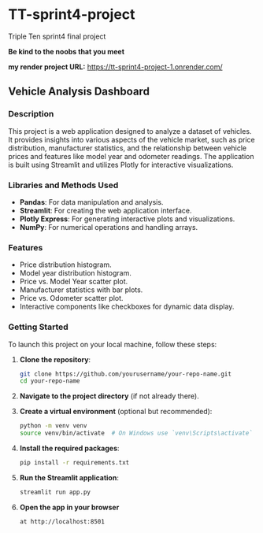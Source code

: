 # TT-sprint4-project
Triple Ten sprint4 final project

**Be kind to the noobs that you meet**

**my render project URL:**   https://tt-sprint4-project-1.onrender.com/

## Vehicle Analysis Dashboard

### Description

This project is a web application designed to analyze a dataset of vehicles. It provides insights into various aspects of the vehicle market, such as price distribution, manufacturer statistics, and the relationship between vehicle prices and features like model year and odometer readings. The application is built using Streamlit and utilizes Plotly for interactive visualizations.

### Libraries and Methods Used

- **Pandas**: For data manipulation and analysis.
- **Streamlit**: For creating the web application interface.
- **Plotly Express**: For generating interactive plots and visualizations.
- **NumPy**: For numerical operations and handling arrays.

### Features

- Price distribution histogram.
- Model year distribution histogram.
- Price vs. Model Year scatter plot.
- Manufacturer statistics with bar plots.
- Price vs. Odometer scatter plot.
- Interactive components like checkboxes for dynamic data display.

### Getting Started

To launch this project on your local machine, follow these steps:

1. **Clone the repository**:
   ```bash
   git clone https://github.com/yourusername/your-repo-name.git
   cd your-repo-name

2. **Navigate to the project directory** (if not already there).

3. **Create a virtual environment** (optional but recommended):
   ```bash
   python -m venv venv
   source venv/bin/activate  # On Windows use `venv\Scripts\activate`

4. **Install the required packages**:
   ```bash
   pip install -r requirements.txt

5. **Run the Streamlit application**:
   ```bash
   streamlit run app.py

6. **Open the app in your browser** 
   ```bash
   at http://localhost:8501
